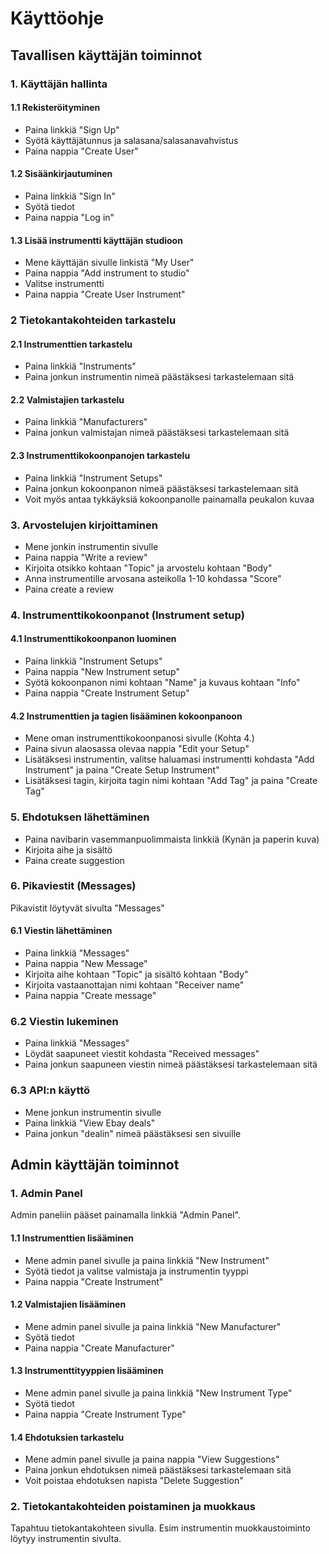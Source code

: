 # Käyttöohje

## Tavallisen käyttäjän toiminnot

### 1. Käyttäjän hallinta

#### 1.1 Rekisteröityminen
- Paina linkkiä "Sign Up"
- Syötä käyttäjätunnus ja salasana/salasanavahvistus
- Paina nappia "Create User"

#### 1.2 Sisäänkirjautuminen
- Paina linkkiä "Sign In"
- Syötä tiedot
- Paina nappia "Log in"

#### 1.3 Lisää instrumentti käyttäjän studioon
- Mene käyttäjän sivulle linkistä "My User"
- Paina nappia "Add instrument to studio"
- Valitse instrumentti
- Paina nappia "Create User Instrument"

### 2 Tietokantakohteiden tarkastelu

#### 2.1 Instrumenttien tarkastelu
- Paina linkkiä "Instruments"
- Paina jonkun instrumentin nimeä päästäksesi tarkastelemaan sitä

#### 2.2 Valmistajien tarkastelu
- Paina linkkiä "Manufacturers"
- Paina jonkun valmistajan nimeä päästäksesi tarkastelemaan sitä

#### 2.3 Instrumenttikokoonpanojen tarkastelu
- Paina linkkiä "Instrument Setups"
- Paina jonkun kokoonpanon nimeä päästäksesi tarkastelemaan sitä
- Voit myös antaa tykkäyksiä kokoonpanolle painamalla peukalon kuvaa

### 3. Arvostelujen kirjoittaminen
- Mene jonkin instrumentin sivulle
- Paina nappia "Write a review"
- Kirjoita otsikko kohtaan "Topic" ja arvostelu kohtaan "Body"
- Anna instrumentille arvosana asteikolla 1-10 kohdassa "Score"
- Paina create a review

### 4. Instrumenttikokoonpanot (Instrument setup)

#### 4.1 Instrumenttikokoonpanon luominen
- Paina linkkiä "Instrument Setups"
- Paina nappia "New Instrument setup"
- Syötä kokoonpanon nimi kohtaan "Name" ja kuvaus kohtaan "Info"
- Paina nappia "Create Instrument Setup"

#### 4.2 Instrumenttien ja tagien lisääminen kokoonpanoon
- Mene oman instrumenttikokoonpanosi sivulle (Kohta 4.)
- Paina sivun alaosassa olevaa nappia "Edit your Setup"
- Lisätäksesi instrumentin, valitse haluamasi instrumentti kohdasta "Add Instrument" ja paina "Create Setup Instrument"
- Lisätäksesi tagin, kirjoita tagin nimi kohtaan "Add Tag" ja paina "Create Tag"

### 5. Ehdotuksen lähettäminen
- Paina navibarin vasemmanpuolimmaista linkkiä (Kynän ja paperin kuva)
- Kirjoita aihe ja sisältö
- Paina create suggestion

### 6. Pikaviestit (Messages)
Pikavistit löytyvät sivulta "Messages"
#### 6.1 Viestin lähettäminen
- Paina linkkiä "Messages"
- Paina nappia "New Message"
- Kirjoita aihe kohtaan "Topic" ja sisältö kohtaan "Body"
- Kirjoita vastaanottajan nimi kohtaan "Receiver name"
- Paina nappia "Create message"

### 6.2 Viestin lukeminen
- Paina linkkiä "Messages"
- Löydät saapuneet viestit kohdasta "Received messages"
- Paina jonkun saapuneen viestin nimeä päästäksesi tarkastelemaan sitä

### 6.3 API:n käyttö
- Mene jonkun instrumentin sivulle
- Paina linkkiä "View Ebay deals"
- Paina jonkun "dealin" nimeä päästäksesi sen sivuille

## Admin käyttäjän toiminnot

### 1. Admin Panel

Admin paneliin pääset painamalla linkkiä "Admin Panel".

#### 1.1 Instrumenttien lisääminen
- Mene admin panel sivulle ja paina linkkiä "New Instrument"
- Syötä tiedot ja valitse valmistaja ja instrumentin tyyppi
- Paina nappia "Create Instrument"

#### 1.2 Valmistajien lisääminen
- Mene admin panel sivulle ja paina linkkiä "New Manufacturer"
- Syötä tiedot
- Paina nappia "Create Manufacturer"

#### 1.3 Instrumenttityyppien lisääminen
- Mene admin panel sivulle ja paina linkkiä "New Instrument Type"
- Syötä tiedot
- Paina nappia "Create Instrument Type"

#### 1.4 Ehdotuksien tarkastelu
- Mene admin panel sivulle ja paina nappia "View Suggestions"
- Paina jonkun ehdotuksen nimeä päästäksesi tarkastelemaan sitä
- Voit poistaa ehdotuksen napista "Delete Suggestion"

### 2. Tietokantakohteiden poistaminen ja muokkaus
Tapahtuu tietokantakohteen sivulla. Esim instrumentin muokkaustoiminto löytyy instrumentin sivulta.
